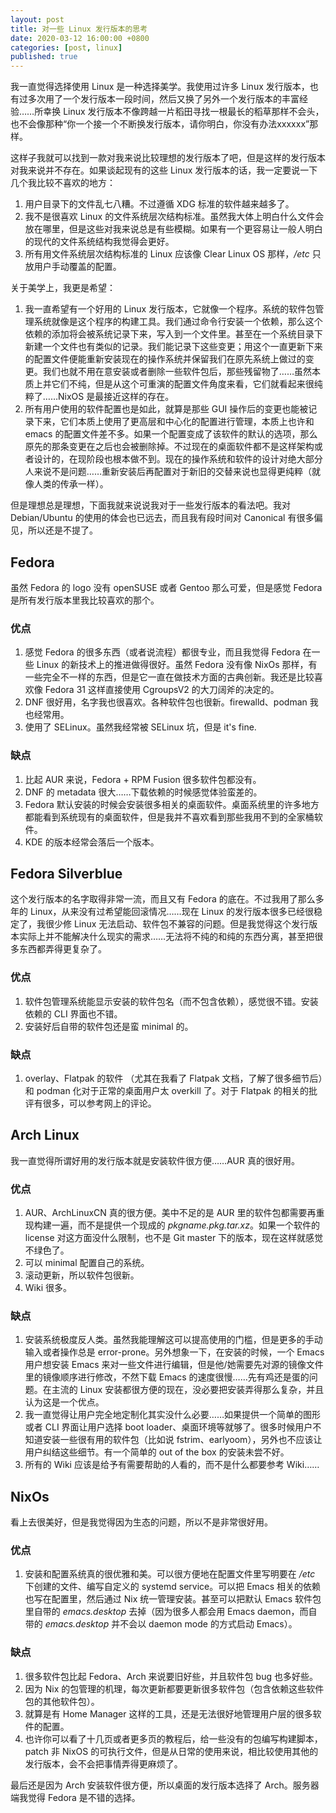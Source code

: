 ```yaml
---
layout: post
title: 对一些 Linux 发行版本的思考
date: 2020-03-12 16:00:00 +0800
categories: [post, linux]
published: true
---
```


我一直觉得选择使用 Linux 是一种选择美学。我使用过许多 Linux 发行版本，也有过多次用了一个发行版本一段时间，然后又换了另外一个发行版本的丰富经验……所幸换 Linux 发行版本不像跨越一片稻田寻找一根最长的稻草那样不会头，也不会像那种“你一个接一个不断换发行版本，请你明白，你没有办法xxxxxx”那样。

这样子我就可以找到一款对我来说比较理想的发行版本了吧，但是这样的发行版本对我来说并不存在。如果谈起现有的这些 Linux 发行版本的话，我一定要说一下几个我比较不喜欢的地方：

1. 用户目录下的文件乱七八糟。不过遵循 XDG 标准的软件越来越多了。
2. 我不是很喜欢 Linux 的文件系统层次结构标准。虽然我大体上明白什么文件会放在哪里，但是这些对我来说总是有些模糊。如果有一个更容易让一般人明白的现代的文件系统结构我觉得会更好。
3. 所有用文件系统层次结构标准的 Linux 应该像 Clear Linux OS 那样，*/etc* 只放用户手动覆盖的配置。

关于美学上，我更是希望：

1. 我一直希望有一个好用的 Linux 发行版本，它就像一个程序。系统的软件包管理系统就像是这个程序的构建工具。我们通过命令行安装一个依赖，那么这个依赖的添加将会被系统记录下来，写入到一个文件里。甚至在一个系统目录下新建一个文件也有类似的记录。我们能记录下这些变更；用这个一直更新下来的配置文件便能重新安装现在的操作系统并保留我们在原先系统上做过的变更。我们也就不用在意安装或者删除一些软件包后，那些残留物了……虽然本质上并它们不纯，但是从这个可重演的配置文件角度来看，它们就看起来很纯粹了……NixOS 是最接近这样的存在。
2. 所有用户使用的软件配置也是如此，就算是那些 GUI 操作后的变更也能被记录下来，它们本质上使用了更高层和中心化的配置进行管理，本质上也许和 emacs 的配置文件差不多。如果一个配置变成了该软件的默认的选项，那么原先的那条变更在之后也会被删除掉。不过现在的桌面软件都不是这样架构或者设计的，在现阶段也根本做不到。现在的操作系统和软件的设计对绝大部分人来说不是问题……重新安装后再配置对于新旧的交替来说也显得更纯粹（就像人类的传承一样）。

但是理想总是理想，下面我就来说说我对于一些发行版本的看法吧。我对 Debian/Ubuntu 的使用的体会也已远去，而且我有段时间对 Canonical 有很多偏见，所以还是不提了。

## Fedora
虽然 Fedora 的 logo 没有 openSUSE 或者 Gentoo 那么可爱，但是感觉 Fedora 是所有发行版本里我比较喜欢的那个。

### 优点
1. 感觉 Fedora 的很多东西（或者说流程）都很专业，而且我觉得 Fedora 在一些 Linux 的新技术上的推进做得很好。虽然 Fedora 没有像 NixOs 那样，有一些完全不一样的东西，但是它一直在做技术方面的古典创新。我还是比较喜欢像 Fedora 31 这样直接使用 CgroupsV2 的大刀阔斧的决定的。
2. DNF 很好用，名字我也很喜欢。各种软件包也很新。firewalld、podman 我也经常用。
3. 使用了 SELinux。虽然我经常被 SELinux 坑，但是 it's fine.

### 缺点
1. 比起 AUR 来说，Fedora + RPM Fusion 很多软件包都没有。
2. DNF 的 metadata 很大……下载依赖的时候感觉体验蛮差的。
3. Fedora 默认安装的时候会安装很多相关的桌面软件。桌面系统里的许多地方都能看到系统现有的桌面软件，但是我并不喜欢看到那些我用不到的全家桶软件。
4. KDE 的版本经常会落后一个版本。

## Fedora Silverblue
这个发行版本的名字取得非常一流，而且又有 Fedora 的底在。不过我用了那么多年的 Linux，从来没有过希望能回滚情况……现在 Linux 的发行版本很多已经很稳定了，我很少修 Linux 无法启动、软件包不兼容的问题。但是我觉得这个发行版本实际上并不能解决什么现实的需求……无法将不纯的和纯的东西分离，甚至把很多东西都弄得更复杂了。

### 优点
1. 软件包管理系统能显示安装的软件包名（而不包含依赖），感觉很不错。安装依赖的 CLI 界面也不错。
2. 安装好后自带的软件包还是蛮 minimal 的。

### 缺点
1. overlay、Flatpak 的软件  （尤其在我看了 Flatpak 文档，了解了很多细节后）和 podman 化对于正常的桌面用户太 overkill 了。对于 Flatpak 的相关的批评有很多，可以参考网上的评论。

## Arch Linux
我一直觉得所谓好用的发行版本就是安装软件很方便……AUR 真的很好用。

### 优点
1. AUR、ArchLinuxCN 真的很方便。美中不足的是 AUR 里的软件包都需要再重现构建一遍，而不是提供一个现成的 *pkgname.pkg.tar.xz*。如果一个软件的 license 对这方面没什么限制，也不是 Git master 下的版本，现在这样就感觉不绿色了。
2. 可以 minimal 配置自己的系统。
3. 滚动更新，所以软件包很新。
4. Wiki 很多。

### 缺点
1. 安装系统极度反人类。虽然我能理解这可以提高使用的门槛，但是更多的手动输入或者操作总是 error-prone。另外想象一下，在安装的时候，一个 Emacs 用户想安装 Emacs 来对一些文件进行编辑，但是他/她需要先对源的镜像文件里的镜像顺序进行修改，不然下载 Emacs 的速度很慢……先有鸡还是蛋的问题。在主流的 Linux 安装都很方便的现在，没必要把安装弄得那么复杂，并且认为这是一个优点。
2. 我一直觉得让用户完全地定制化其实没什么必要……如果提供一个简单的图形或者 CLI 界面让用户选择 boot loader、桌面环境等就够了。很多时候用户不知道安装一些很有用的软件包（比如说 fstrim、earlyoom），另外也不应该让用户纠结这些细节。有一个简单的 out of the box 的安装未尝不好。
3. 所有的 Wiki 应该是给予有需要帮助的人看的，而不是什么都要参考 Wiki……

## NixOs
看上去很美好，但是我觉得因为生态的问题，所以不是非常很好用。

### 优点
1. 安装和配置系统真的很优雅和美。可以很方便地在配置文件里写明要在 */etc* 下创建的文件、编写自定义的 systemd service。可以把 Emacs 相关的依赖也写在配置里，然后通过 Nix 统一管理安装。甚至可以把默认 Emacs 软件包里自带的 *emacs.desktop* 去掉（因为很多人都会用 Emacs daemon，而自带的 *emacs.desktop* 并不会以 daemon mode 的方式启动 Emacs）。

### 缺点
1. 很多软件包比起 Fedora、Arch 来说要旧好些，并且软件包 bug 也多好些。
2. 因为 Nix 的包管理的机理，每次更新都要更新很多软件包（包含依赖这些软件包的其他软件包）。
3. 就算是有 Home Manager 这样的工具，还是无法很好地管理用户层的很多软件的配置。
4. 也许你可以看了十几页或者更多页的教程后，给一些没有的包编写构建脚本，patch 非 NixOS 的可执行文件，但是从日常的使用来说，相比较使用其他的发行版本，会不会把事情弄得更麻烦了。

最后还是因为 Arch 安装软件很方便，所以桌面的发行版本选择了 Arch。服务器端我觉得 Fedora 是不错的选择。
